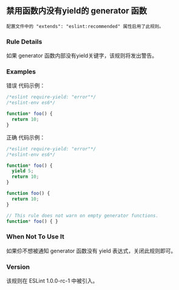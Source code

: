 ## 禁用函数内没有yield的 generator 函数

```配置文件中的 "extends": "eslint:recommended" 属性启用了此规则。```

### Rule Details
如果 generator 函数内部没有yield关键字，该规则将发出警告。

### Examples
错误 代码示例：
```js
/*eslint require-yield: "error"*/
/*eslint-env es6*/

function* foo() {
  return 10;
}
```

正确 代码示例：
```js
/*eslint require-yield: "error"*/
/*eslint-env es6*/

function* foo() {
  yield 5;
  return 10;
}

function foo() {
  return 10;
}

// This rule does not warn on empty generator functions.
function* foo() { }
```

### When Not To Use It
如果伱不想被通知 generator 函数没有 yield 表达式，关闭此规则即可。

### Version
该规则在 ESLint 1.0.0-rc-1 中被引入。
